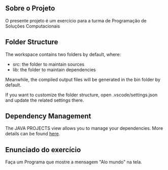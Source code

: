 ## Sobre o Projeto

O presente projeto é um exercício para a turma de Programação de Soluções Computacionais

## Folder Structure

The workspace contains two folders by default, where:

- src: the folder to maintain sources
- lib: the folder to maintain dependencies

Meanwhile, the compiled output files will be generated in the bin folder by default.

If you want to customize the folder structure, open .vscode/settings.json and update the related settings there.

## Dependency Management

The JAVA PROJECTS view allows you to manage your dependencies. More details can be found [here](https://github.com/microsoft/vscode-java-dependency#manage-dependencies).

## Enunciado do exercício

Faça um Programa que mostre a mensagem "Alo mundo" na tela.